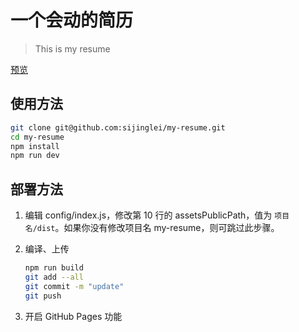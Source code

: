 # 一个会动的简历

> This is my resume

[预览](https://sijinglei.github.io/my-resume/dist/)

## 使用方法

``` bash
git clone git@github.com:sijinglei/my-resume.git
cd my-resume
npm install
npm run dev
```

## 部署方法


1. 编辑 config/index.js，修改第 10 行的 assetsPublicPath，值为 `项目名/dist`。如果你没有修改项目名 my-resume，则可跳过此步骤。

2. 编译、上传
    ``` bash
    npm run build
    git add --all
    git commit -m "update"
    git push
    ```

3. 开启 GitHub Pages 功能

